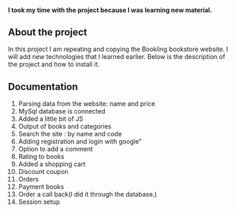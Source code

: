 #### I took my time with the project because I was learning new material.

## About the project

In this project I am repeating and copying the Bookling bookstore website. I will add new technologies that I learned earlier. Below is the description of the project and how to install it.


## Documentation

1. Parsing data from the website: name and price
2. MySql database is connected
3. Added a little bit of JS
4. Output of books and categories
5. Search the site : by name and code
6. Adding registration and login with google"
7. Option to add a comment
8. Rating to books
9. Added a shopping cart
10. Discount coupon
11. Orders
12. Payment books
13. Order a call back(I did it through the database.)
14. Session setup
